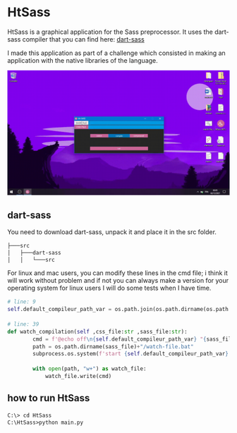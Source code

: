 # HtSass

HtSass is a graphical application for the Sass preprocessor. It uses the dart-sass compiler that you can find here: [dart-sass](https://github.com/sass/dart-sass/releases)

I made this application as part of a challenge which consisted in making an application with the native libraries of the language. 

<img src="src/assets/HtSass.gif"  width=600/>

## dart-sass

You need to download dart-sass, unpack it and place it in the src folder.

```
├───src
│   ├───dart-sass
│   │   └───src
```

For linux and mac users, you can modify these lines in the cmd file; i think it will work without problem and if not you can always make a version for your operating system for linux users I will do some tests when I have time.

```python 
# line: 9
self.default_compileur_path_var = os.path.join(os.path.dirname(os.path.abspath(__file__)), "dart-sass\\sass.bat")

# line: 39
def watch_compilation(self ,css_file:str ,sass_file:str):
        cmd = f'@echo off\n{self.default_compileur_path_var} "{sass_file}" "{css_file}" --watch'
        path = os.path.dirname(sass_file)+"/watch-file.bat"
        subprocess.os.system(f'start {self.default_compileur_path_var} "{sass_file}" "{css_file}" --watch')
        
        with open(path, "w+") as watch_file:
            watch_file.write(cmd)

```
## how to run HtSass

```
C:\> cd HtSass
C:\HtSass>python main.py
```